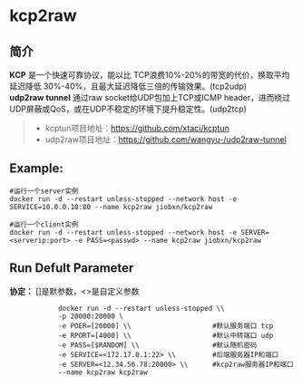 kcp2raw
===
## 简介
**KCP** 是一个快速可靠协议，能以比 TCP浪费10%-20%的带宽的代价，换取平均延迟降低 30%-40%，且最大延迟降低三倍的传输效果。(tcp2udp)  
**udp2raw tunnel** 通过raw socket给UDP包加上TCP或ICMP header，进而绕过UDP屏蔽或QoS，或在UDP不稳定的环境下提升稳定性。(udp2tcp)

> * kcptun项目地址：https://github.com/xtaci/kcptun
> * udp2raw项目地址：https://github.com/wangyu-/udp2raw-tunnel

## Example:

    #运行一个server实例
    docker run -d --restart unless-stopped --network host -e SERVICE=10.0.0.10:80 --name kcp2raw jiobxn/kcp2raw
    
    #运行一个client实例
    docker run -d --restart unless-stopped --network host -e SERVER=<serverip:port> -e PASS=<passwd> --name kcp2raw jiobxn/kcp2raw


## Run Defult Parameter
**协定：** []是默参数，<>是自定义参数

				docker run -d --restart unless-stopped \\
				-p 20000:20000 \
				-e POER=[20000] \\                    #默认服务端口 tcp
				-e RPORT=[4000] \\                    #默认中转端口 udp
				-e PASS=[$RANDOM] \\                  #默认随机密码
				-e SERVICE=<172.17.0.1:22> \\         #后端服务器IP和端口
				-e SERVER=<12.34.56.78:20000> \\      #kcp2raw服务器IP和端口
				--name kcp2raw kcp2raw
